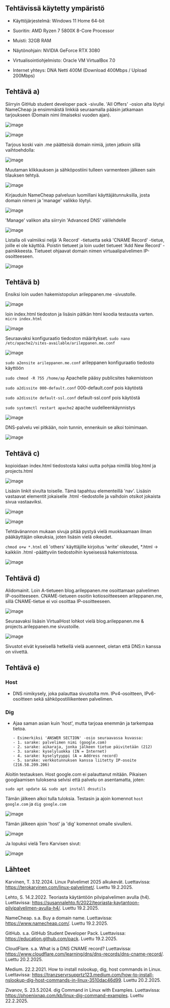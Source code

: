 ## Tehtävissä käytetty ympäristö

- Käyttöjärjestelmä: Windows 11 Home 64-bit
- Suoritin: AMD Ryzen 7 5800X 8-Core Processor
- Muisti: 32GB RAM
- Näytönohjain: NVIDIA GeForce RTX 3080
- Virtualisointiohjelmisto: Oracle VM VirtualBox 7.0

- Internet yhteys: DNA Netti 400M (Download 400Mbps / Upload 200Mbps)

## Tehtävä a)

Siirryin GitHub student developer pack -sivulle. 'All Offers' -osion alta löytyi NameCheap ja ensimmäistä linkkiä seuraamalla pääsin jatkamaan tarjoukseen (Domain nimi ilmaiseksi vuoden ajan).

![image](https://github.com/user-attachments/assets/72bfa5cd-120e-4681-817d-cdaa1d47c490)

![image](https://github.com/user-attachments/assets/e17bc479-bb93-44c9-8e6c-a04965e187f6)

Tarjous koski vain .me päätteisiä domain nimiä, joten jatkoin sillä vaihtoehdolla:

![image](https://github.com/user-attachments/assets/d9f103da-65d6-4866-88c8-2729fe96ecf9)

Muutaman klikkauksen ja sähköpostiini tulleen varmenteen jälkeen sain tilauksen tehtyä.

![image](https://github.com/user-attachments/assets/0287fd0e-c9dd-4778-9693-b183491c3e0e)

Kirjauduin NameCheap palveluun luomillani käyttäjätunnuksilla, josta domain nimeni ja 'manage' valikko löytyi.

![image](https://github.com/user-attachments/assets/81d00c6e-58a4-4240-8008-6c3290bcfe69)

'Manage' valikon alta siirryin 'Advanced DNS' välilehdelle

![image](https://github.com/user-attachments/assets/3863674b-d7f9-4e16-bc83-1b6da111eaed)

Listalla oli valmiiksi neljä 'A Record' -tietuetta sekä 'CNAME Record' -tietue, joille ei ole käyttöä. Poistin tietueet ja loin uudet tietueet 'Add New Record' -painikkeesta.
Tietueet ohjaavat domain nimen virtuaalipalvelimen IP-osoitteeseen.

![image](https://github.com/user-attachments/assets/699c92fe-d912-441f-a04b-3d410f8c620c)


## Tehtävä b)

Ensiksi loin uuden hakemistopolun arileppanen.me -sivustolle.

![image](https://github.com/user-attachments/assets/d9fa9f83-2c9c-4daa-a650-b51b3c2c57ed)

loin index.html tiedoston ja lisäsin pätkän html koodia testausta varten. `micro index.html`

![image](https://github.com/user-attachments/assets/14ce1efc-fcd8-401c-941a-d41df256a06f)

Seuraavaksi konfiguraatio tiedoston määritykset. `sudo nano /etc/apache2/sites-available/arileppanen.me.conf`

![image](https://github.com/user-attachments/assets/1379c552-6240-496a-8ddf-6709fa53f588)

`sudo a2ensite arileppanen.me.conf` arileppanen konfiguraatio tiedosto käyttöön

`sudo chmod -R 755 /home/ap` Apachelle pääsy publicsites hakemistoon

`sudo a2dissite 000-default.conf` 000-default.conf pois käytöstä

`sudo a2dissite default-ssl.conf` default-ssl.conf pois käytöstä

`sudo systemctl restart apache2` apache uudelleenkäynnistys

![image](https://github.com/user-attachments/assets/e3a4e55e-7d03-4615-beb3-059067b1568e)

DNS-palvelu vei pitkään, noin tunnin, ennenkuin se alkoi toimimaan.

![image](https://github.com/user-attachments/assets/d2d28db1-4de8-4b09-9627-883c9b79373d)

## Tehtävä c)

kopioidaan index.html tiedostosta kaksi uutta pohjaa nimillä blog.html ja projects.html

![image](https://github.com/user-attachments/assets/90769b5e-5c23-4309-8cd8-2d2b88b99af1)

Lisäsin linkit sivulta toiselle. Tämä tapahtuu elementeillä 'nav'. Lisäsin vastaavat elementit jokaiselle .html -tiedostolle ja vaihdoin otsikot jokaista sivua vastaaviksi.

![image](https://github.com/user-attachments/assets/4aeab35c-7f3c-4a1c-9f0b-af0c12a906c3)


![image](https://github.com/user-attachments/assets/771729d1-fb0b-4a17-8bbd-bae3219fabf2)

Tehtävänannon mukaan sivuja pitää pystyä vielä muokkaamaan ilman pääkäyttäjän oikeuksia, joten lisäsin vielä oikeudet.

`chmod o+w *.html` eli 'others' käyttäjille kirjoitus 'write' oikeudet, *.html -> kaikkiin .html -päättyviin tiedostoihin kyseisessä hakemistossa.

![image](https://github.com/user-attachments/assets/5efc9042-78a1-4aa7-b9ee-260454d7122e)

## Tehtävä d)

Alidomainit. Loin A-tietueen blog.arileppanen.me osoittamaan palvelimen IP-osoitteeseen. CNAME-tietueen osoitin kotiosoitteeseen arileppanen.me, sillä CNAME-tietue ei voi osoittaa IP-osoitteeseen.

![image](https://github.com/user-attachments/assets/a508e596-f064-493a-9ffa-37558477d00d)

Seuraavaksi lisäsin VirtualHost lohkot vielä blog.arileppanen.me & projects.arileppanen.me sivustoille. 

![image](https://github.com/user-attachments/assets/cf8e4c1a-a34c-40ee-b926-51e32ef9fda1)

Sivustot eivät kyseisellä hetkellä vielä auenneet, oletan että DNS:n kanssa on viivettä.

## Tehtävä e)

### Host
- DNS nimikysely, joka palauttaa sivustolta mm. IPv4-osoitteen, IPv6-osoitteen sekä sähköpostiliikenteen palvelimen.

### Dig
- Ajaa saman asian kuin 'host', mutta tarjoaa enemmän ja tarkempaa tietoa.

      - Esimerkiksi 'ANSWER SECTION' -osio seuraavassa kuvassa:
      - 1. sarake: palvelimen nimi (google.com)
      - 2. sarake: aikaraja, jonka jälkeen tietue päivitetään (212)
      - 3. sarake: kyselyluokka (IN = Internet)
      - 4. sarake: kyselytyyppi (A = Address record)
      - 5. sarake: verkkotunnuksen kanssa liitetty IP-osoite (216.58.209.206)

Aloitin testauksen. Host google.com ei palauttanut mitään. Pikaisen googlaamisen tuloksena selvisi että palvelu on asentamatta, joten:

`sudo apt update && sudo apt install dnsutils`

Tämän jälkeen alkoi tulla tuloksia. Testasin ja ajoin komennot `host google.com` ja `dig google.com`

![image](https://github.com/user-attachments/assets/4e0b2bcc-faca-4c6c-b9f5-14d9eaba1e01)

Tämän jälkeen ajoin 'host' ja 'dig' komennot omalle sivulleni.

![image](https://github.com/user-attachments/assets/8083daec-8ac3-4707-a727-a02b5321ccd0)

Ja lopuksi vielä Tero Karvisen sivut:

![image](https://github.com/user-attachments/assets/b286cd0f-acae-4036-bcb0-5f04aca96f7d)




## Lähteet
Karvinen, T. 3.12.2024. Linux Palvelimet 2025 alkukevät. Luettavissa: https://terokarvinen.com/linux-palvelimet/. Luettu 19.2.2025.

Lehto, S. 14.2.2022. Teoriasta käytäntöön pilvipalvelimen avulla (h4). Luettavissa: https://susannalehto.fi/2022/teoriasta-kaytantoon-pilvipalvelimen-avulla-h4/. Luettu 19.2.2025.

NameCheap. s.a. Buy a domain name. Luettavissa: https://www.namecheap.com/. Luettu 19.2.2025.

GitHub. s.a. GitHub Student Developer Pack. Luettavissa: https://education.github.com/pack. Luettu 19.2.2025.

CloudFlare. s.a. What is a DNS CNAME record? Luettavissa: https://www.cloudflare.com/learning/dns/dns-records/dns-cname-record/. Luettu 20.2.2025.

Medium. 22.2.2021. How to install nslookup, dig, host commands in Linux. Luettavissa: https://tranzservrsupprtz123.medium.com/how-to-install-nslookup-dig-host-commands-in-linux-3510dac46d99. Luettu 20.2.2025.

Zivanov, S. 23.5.2024. dig Command in Linux with Examples. Luettavissa: https://phoenixnap.com/kb/linux-dig-command-examples. Luettu 22.2.2025.
